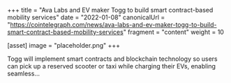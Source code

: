 +++
title = "Ava Labs and EV maker Togg to build smart contract-based mobility services"
date = "2022-01-08"
canonicalUrl = "https://cointelegraph.com/news/ava-labs-and-ev-maker-togg-to-build-smart-contract-based-mobility-services"
fragment = "content"
weight = 10

[asset]
    image = "placeholder.png"
+++

Togg will implement smart contracts and blockchain technology so users can 
pick up a reserved scooter or taxi while charging their EVs, enabling 
seamless...
